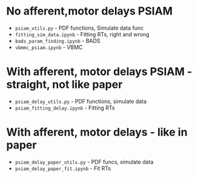 # No afferent,motor delays PSIAM
- `psiam_utils.py` - PDF functions, Simulate data func
- `fitting_sim_data.ipynb` - Fitting RTs, right and wrong
- `bads_param_finding.ipynb` - BADS
- `vbmmc_psiam.ipynb` - VBMC

# With afferent, motor delays PSIAM - straight, not like paper
- `psiam_delay_utils.py` - PDF functions, simulate data
- `psiam_fitting_delay.ipynb` - Fitting RTs

# With afferent, motor delays - like in paper
- `psiam_delay_paper_utils.py` - PDF funcs, simulate data
- `psiam_delay_paper_fit.ipynb` - Fit RTs